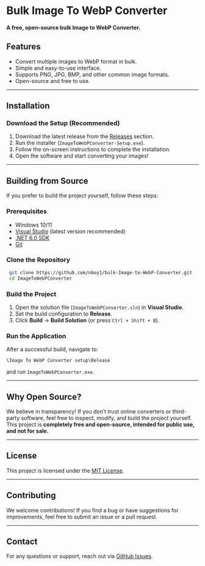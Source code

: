 # Bulk Image To WebP Converter

**A free, open-source bulk Image to WebP Converter.**

## Features

- Convert multiple images to WebP format in bulk.
- Simple and easy-to-use interface.
- Supports PNG, JPG, BMP, and other common image formats.
- Open-source and free to use.

---

## Installation

### **Download the Setup (Recommended)**

1. Download the latest release from the [Releases](https://github.com/nboy1/bulk-Image-to-WebP-Converter/releases) section.
2. Run the installer (`ImageToWebPConverter-Setup.exe`).
3. Follow the on-screen instructions to complete the installation.
4. Open the software and start converting your images!

---

## Building from Source

If you prefer to build the project yourself, follow these steps:

### **Prerequisites**

- Windows 10/11
- [Visual Studio](https://visualstudio.microsoft.com/) (latest version recommended)
- [.NET 6.0 SDK](https://dotnet.microsoft.com/en-us/download/dotnet/6.0)
- [Git](https://git-scm.com/)

### **Clone the Repository**

```sh
 git clone https://github.com/nboy1/bulk-Image-to-WebP-Converter.git
 cd ImageToWebPConverter
```

### **Build the Project**

1. Open the solution file (`ImageToWebPConverter.sln`) in **Visual Studio**.
2. Set the build configuration to **Release**.
3. Click **Build** → **Build Solution** (or press `Ctrl + Shift + B`).

### **Run the Application**

After a successful build, navigate to:

```
\Image To WebP Converter setup\Release
```

and run `ImageToWebPConverter.exe`.

---

## Why Open Source?

We believe in transparency! If you don’t trust online converters or third-party software, feel free to inspect, modify, and build the project yourself. This project is **completely free and open-source, intended for public use, and not for sale.**

---

## License

This project is licensed under the [MIT License](LICENSE).

---

## Contributing

We welcome contributions! If you find a bug or have suggestions for improvements, feel free to submit an issue or a pull request.

---

## Contact

For any questions or support, reach out via [GitHub Issues](https://github.com/nboy1/bulk-Image-to-WebP-Converter/issues).

